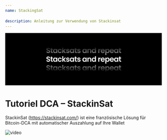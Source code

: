 ```yaml
---
name: StackingSat

description: Anleitung zur Verwendung von Stackinsat
---
```


![cover](assets/cover.jpeg)

# Tutoriel DCA – StackinSat

StackinSat (https://stackinsat.com/) ist eine französische Lösung für Bitcoin-DCA mit automatischer Auszahlung auf Ihre Wallet

![video](https://www.youtube.com/watch?v=mpT3kJDfRVw)
